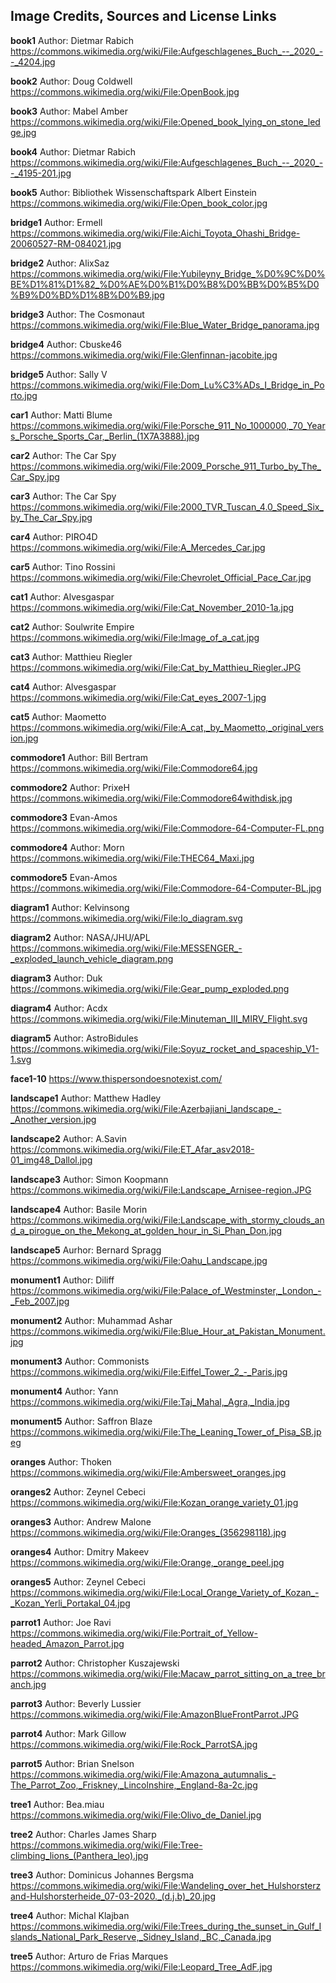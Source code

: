 ## Image Credits, Sources and License Links

**book1**
Author: Dietmar Rabich  
https://commons.wikimedia.org/wiki/File:Aufgeschlagenes_Buch_--_2020_--_4204.jpg

**book2**
Author: Doug Coldwell  
https://commons.wikimedia.org/wiki/File:OpenBook.jpg

**book3**
Author: Mabel Amber  
https://commons.wikimedia.org/wiki/File:Opened_book_lying_on_stone_ledge.jpg

**book4**
Author: Dietmar Rabich  
https://commons.wikimedia.org/wiki/File:Aufgeschlagenes_Buch_--_2020_--_4195-201.jpg

**book5**
Author: Bibliothek Wissenschaftspark Albert Einstein  
https://commons.wikimedia.org/wiki/File:Open_book_color.jpg

**bridge1**
Author: Ermell  
https://commons.wikimedia.org/wiki/File:Aichi_Toyota_Ohashi_Bridge-20060527-RM-084021.jpg

**bridge2**
Author: AlixSaz  
https://commons.wikimedia.org/wiki/File:Yubileyny_Bridge_%D0%9C%D0%BE%D1%81%D1%82_%D0%AE%D0%B1%D0%B8%D0%BB%D0%B5%D0%B9%D0%BD%D1%8B%D0%B9.jpg

**bridge3**
Author: The Cosmonaut  
https://commons.wikimedia.org/wiki/File:Blue_Water_Bridge_panorama.jpg

**bridge4**
Author: Cbuske46  
https://commons.wikimedia.org/wiki/File:Glenfinnan-jacobite.jpg

**bridge5**
Author: Sally V  
https://commons.wikimedia.org/wiki/File:Dom_Lu%C3%ADs_I_Bridge_in_Porto.jpg

**car1**
Author: Matti Blume  
https://commons.wikimedia.org/wiki/File:Porsche_911_No_1000000,_70_Years_Porsche_Sports_Car,_Berlin_(1X7A3888).jpg

**car2**
Author: The Car Spy  
https://commons.wikimedia.org/wiki/File:2009_Porsche_911_Turbo_by_The_Car_Spy.jpg

**car3**
Author: The Car Spy  
https://commons.wikimedia.org/wiki/File:2000_TVR_Tuscan_4.0_Speed_Six_by_The_Car_Spy.jpg

**car4**
Author: PIRO4D  
https://commons.wikimedia.org/wiki/File:A_Mercedes_Car.jpg

**car5**
Author: Tino Rossini  
https://commons.wikimedia.org/wiki/File:Chevrolet_Official_Pace_Car.jpg

**cat1**
Author: Alvesgaspar  
https://commons.wikimedia.org/wiki/File:Cat_November_2010-1a.jpg

**cat2**
Author: Soulwrite Empire  
https://commons.wikimedia.org/wiki/File:Image_of_a_cat.jpg

**cat3**
Author: Matthieu Riegler  
https://commons.wikimedia.org/wiki/File:Cat_by_Matthieu_Riegler.JPG

**cat4**
Author: Alvesgaspar  
https://commons.wikimedia.org/wiki/File:Cat_eyes_2007-1.jpg

**cat5**
Author: Maometto  
https://commons.wikimedia.org/wiki/File:A_cat,_by_Maometto,_original_version.jpg

**commodore1**
Author: Bill Bertram  
https://commons.wikimedia.org/wiki/File:Commodore64.jpg

**commodore2**
Author: PrixeH  
https://commons.wikimedia.org/wiki/File:Commodore64withdisk.jpg

**commodore3**
Evan-Amos  
https://commons.wikimedia.org/wiki/File:Commodore-64-Computer-FL.png

**commodore4**
Author: Morn  
https://commons.wikimedia.org/wiki/File:THEC64_Maxi.jpg

**commodore5**
Evan-Amos  
https://commons.wikimedia.org/wiki/File:Commodore-64-Computer-BL.jpg

**diagram1**
Author: Kelvinsong  
https://commons.wikimedia.org/wiki/File:Io_diagram.svg

**diagram2**
Author: NASA/JHU/APL  
https://commons.wikimedia.org/wiki/File:MESSENGER_-_exploded_launch_vehicle_diagram.png

**diagram3**
Author: Duk  
https://commons.wikimedia.org/wiki/File:Gear_pump_exploded.png

**diagram4**
Author: Acdx  
https://commons.wikimedia.org/wiki/File:Minuteman_III_MIRV_Flight.svg

**diagram5**
Author: AstroBidules  
https://commons.wikimedia.org/wiki/File:Soyuz_rocket_and_spaceship_V1-1.svg

**face1-10**
https://www.thispersondoesnotexist.com/

**landscape1**
Author: Matthew Hadley  
https://commons.wikimedia.org/wiki/File:Azerbajiani_landscape_-_Another_version.jpg

**landscape2**
Author:	A.Savin  
https://commons.wikimedia.org/wiki/File:ET_Afar_asv2018-01_img48_Dallol.jpg

**landscape3**
Author: Simon Koopmann  
https://commons.wikimedia.org/wiki/File:Landscape_Arnisee-region.JPG

**landscape4**
Author: Basile Morin  
https://commons.wikimedia.org/wiki/File:Landscape_with_stormy_clouds_and_a_pirogue_on_the_Mekong_at_golden_hour_in_Si_Phan_Don.jpg

**landscape5**
Aurhor: Bernard Spragg  
https://commons.wikimedia.org/wiki/File:Oahu_Landscape.jpg

**monument1**
Author: Diliff  
https://commons.wikimedia.org/wiki/File:Palace_of_Westminster,_London_-_Feb_2007.jpg

**monument2**
Author: Muhammad Ashar  
https://commons.wikimedia.org/wiki/File:Blue_Hour_at_Pakistan_Monument.jpg

**monument3**
Author: Commonists  
https://commons.wikimedia.org/wiki/File:Eiffel_Tower_2_-_Paris.jpg

**monument4**
Author: Yann  
https://commons.wikimedia.org/wiki/File:Taj_Mahal,_Agra,_India.jpg

**monument5**
Author: Saffron Blaze  
https://commons.wikimedia.org/wiki/File:The_Leaning_Tower_of_Pisa_SB.jpeg

**oranges**
Author: Thoken  
https://commons.wikimedia.org/wiki/File:Ambersweet_oranges.jpg

**oranges2**
Author: Zeynel Cebeci  
https://commons.wikimedia.org/wiki/File:Kozan_orange_variety_01.jpg

**oranges3**
Author: Andrew Malone  
https://commons.wikimedia.org/wiki/File:Oranges_(356298118).jpg

**oranges4**
Author: Dmitry Makeev  
https://commons.wikimedia.org/wiki/File:Orange,_orange_peel.jpg

**oranges5**
Author: Zeynel Cebeci  
https://commons.wikimedia.org/wiki/File:Local_Orange_Variety_of_Kozan_-_Kozan_Yerli_Portakal_04.jpg

**parrot1**
Author: Joe Ravi  
https://commons.wikimedia.org/wiki/File:Portrait_of_Yellow-headed_Amazon_Parrot.jpg

**parrot2**
Author: Christopher Kuszajewski  
https://commons.wikimedia.org/wiki/File:Macaw_parrot_sitting_on_a_tree_branch.jpg

**parrot3**
Author: Beverly Lussier  
https://commons.wikimedia.org/wiki/File:AmazonBlueFrontParrot.JPG

**parrot4**
Author: Mark Gillow  
https://commons.wikimedia.org/wiki/File:Rock_ParrotSA.jpg

**parrot5**
Author: Brian Snelson  
https://commons.wikimedia.org/wiki/File:Amazona_autumnalis_-The_Parrot_Zoo,_Friskney,_Lincolnshire,_England-8a-2c.jpg

**tree1**
Author: Bea.miau  
https://commons.wikimedia.org/wiki/File:Olivo_de_Daniel.jpg

**tree2**
Author: Charles James Sharp  
https://commons.wikimedia.org/wiki/File:Tree-climbing_lions_(Panthera_leo).jpg

**tree3**
Author: Dominicus Johannes Bergsma  
https://commons.wikimedia.org/wiki/File:Wandeling_over_het_Hulshorsterzand-Hulshorsterheide_07-03-2020._(d.j.b)_20.jpg

**tree4**
Author: Michal Klajban  
https://commons.wikimedia.org/wiki/File:Trees_during_the_sunset_in_Gulf_Islands_National_Park_Reserve,_Sidney_Island,_BC,_Canada.jpg

**tree5**
Author: Arturo de Frias Marques  
https://commons.wikimedia.org/wiki/File:Leopard_Tree_AdF.jpg

